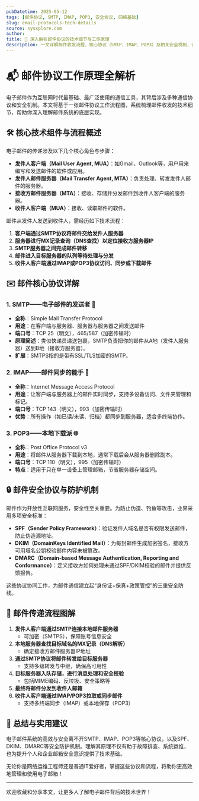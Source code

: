 ```yaml
---
pubDatetime: 2025-05-12
tags: [邮件协议, SMTP, IMAP, POP3, 安全协议, 网络基础]
slug: email-protocols-tech-details
source: sysxplore.com
author:
title: 📧 深入解析邮件协议的技术细节与工作原理
description: 一文详解邮件收发流程、核心协议（SMTP、IMAP、POP3）及相关安全机制，让你全面掌握电子邮件系统的底层逻辑与实现方式。
---
```


# 📬 邮件协议工作原理全解析

电子邮件作为互联网时代最基础、最广泛使用的通信工具，其背后涉及多种通信协议和安全机制。本文将基于一张邮件协议工作流程图，系统梳理邮件收发的技术细节，帮助你深入理解邮件系统的底层实现。

## 🛠️ 核心技术组件与流程概述

电子邮件的传递涉及以下几个核心角色与步骤：

- **发件人客户端（Mail User Agent, MUA）**：如Gmail、Outlook等，用户用来编写和发送邮件的软件或应用。
- **发件人邮件服务器（Mail Transfer Agent, MTA）**：负责处理、转发发件人邮件的服务器。
- **接收方邮件服务器（MTA）**：接收、存储并分发邮件到收件人客户端的服务器。
- **收件人客户端（MUA）**：接收、读取邮件的软件。

邮件从发件人发送到收件人，需经历如下技术流程：

1. **客户端通过SMTP协议将邮件交给发件人服务器**
2. **服务器进行MX记录查询（DNS查找）以定位接收方服务器IP**
3. **SMTP服务器之间完成邮件转移**
4. **邮件进入目标服务器的队列等待处理与分发**
5. **收件人客户端通过IMAP或POP3协议访问、同步或下载邮件**

## ✉️ 邮件核心协议详解

### 1. SMTP——电子邮件的发送者 🚀

- **全称**：Simple Mail Transfer Protocol
- **用途**：在客户端与服务器、服务器与服务器之间发送邮件
- **端口号**：TCP 25（明文），465/587（加密传输时）
- **原理简述**：类似快递员递送包裹，SMTP负责把你的邮件从A地（发件人服务器）送到B地（接收方服务器）。
- **扩展**：SMTPS指的是带有SSL/TLS加密的SMTP。

### 2. IMAP——邮件同步的能手 🔄

- **全称**：Internet Message Access Protocol
- **用途**：让客户端与服务器上的邮件实时同步，支持多设备访问、文件夹管理和标记。
- **端口号**：TCP 143（明文），993（加密传输时）
- **优势**：所有操作（如已读/未读、归档）都同步到服务器，适合多终端协作。

### 3. POP3——本地下载派 🌐

- **全称**：Post Office Protocol v3
- **用途**：将邮件从服务器下载到本地，通常下载后会从服务器删除副本。
- **端口号**：TCP 110（明文），995（加密传输时）
- **特点**：适用于只在单一设备上管理邮箱，节省服务器存储空间。

## 🔒 邮件安全协议与防护机制

邮件作为开放性互联网服务，安全性至关重要。为防止伪造、钓鱼等攻击，业界采用多项安全标准：

- **SPF（Sender Policy Framework）**：验证发件人域名是否有权限发送邮件，防止伪造源地址。
- **DKIM（DomainKeys Identified Mail）**：为每封邮件生成加密签名，接收方可用域名公钥校验邮件内容未被篡改。
- **DMARC（Domain-based Message Authentication, Reporting and Conformance）**：定义接收方如何处理未通过SPF/DKIM校验的邮件并提供反馈报告。

这些协议协同工作，为邮件通信建立起“身份证+保真+政策管控”的三重安全防线。

## 🔗 邮件传递流程图解

1. **发件人客户端通过SMTP连接本地邮件服务器**
   - 可加密（SMTPS），保障账号信息安全
2. **本地服务器查找目标域名的MX记录（DNS解析）**
   - 确定接收方邮件服务器IP地址
3. **通过SMTP协议将邮件转发给目标服务器**
   - 支持多级转发与中继，确保高可用性
4. **目标服务器入队存储，进行消息处理和安全校验**
   - 包括MIME编码、反垃圾、安全策略等
5. **最终将邮件分发到收件人邮箱**
6. **收件人客户端通过IMAP/POP3拉取或同步邮件**
   - 支持多终端同步（IMAP）或本地保存（POP3）

## 📝 总结与实用建议

电子邮件系统的高效与安全离不开SMTP、IMAP、POP3等核心协议，以及SPF、DKIM、DMARC等安全防护机制。理解其原理不仅有助于故障排查、系统运维，也为提升个人和企业邮箱安全意识提供了技术基础。

无论你是网络运维工程师还是普通IT爱好者，掌握这些协议和流程，将助你更高效地管理和使用电子邮箱！

---

欢迎收藏和分享本文，让更多人了解电子邮件背后的技术世界！
